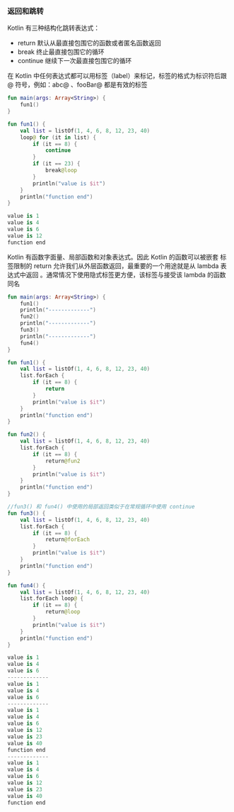 ### 返回和跳转

Kotlin 有三种结构化跳转表达式：
 - return 默认从最直接包围它的函数或者匿名函数返回
 - break  终止最直接包围它的循环
 - continue  继续下一次最直接包围它的循环

在 Kotlin 中任何表达式都可以用标签（label）来标记，标签的格式为标识符后跟 @ 符号，例如：abc@ 、fooBar@ 都是有效的标签
```kotlin
fun main(args: Array<String>) {
    fun1()
}

fun fun1() {
    val list = listOf(1, 4, 6, 8, 12, 23, 40)
    loop@ for (it in list) {
        if (it == 8) {
            continue
        }
        if (it == 23) {
            break@loop
        }
        println("value is $it")
    }
    println("function end")
}
```
```kotlin
value is 1
value is 4
value is 6
value is 12
function end
```
Kotlin 有函数字面量、局部函数和对象表达式。因此 Kotlin 的函数可以被嵌套
标签限制的 return 允许我们从外层函数返回，最重要的一个用途就是从 lambda 表达式中返回
。通常情况下使用隐式标签更方便，该标签与接受该 lambda 的函数同名
```kotlin
fun main(args: Array<String>) {
    fun1()
    println("-------------")
    fun2()
    println("-------------")
    fun3()
    println("-------------")
    fun4()
}

fun fun1() {
    val list = listOf(1, 4, 6, 8, 12, 23, 40)
    list.forEach {
        if (it == 8) {
            return
        }
        println("value is $it")
    }
    println("function end")
}

fun fun2() {
    val list = listOf(1, 4, 6, 8, 12, 23, 40)
    list.forEach {
        if (it == 8) {
            return@fun2
        }
        println("value is $it")
    }
    println("function end")
}

//fun3() 和 fun4() 中使用的局部返回类似于在常规循环中使用 continue
fun fun3() {
    val list = listOf(1, 4, 6, 8, 12, 23, 40)
    list.forEach {
        if (it == 8) {
            return@forEach
        }
        println("value is $it")
    }
    println("function end")
}

fun fun4() {
    val list = listOf(1, 4, 6, 8, 12, 23, 40)
    list.forEach loop@ {
        if (it == 8) {
            return@loop
        }
        println("value is $it")
    }
    println("function end")
}
```
```kotlin
value is 1
value is 4
value is 6
-------------
value is 1
value is 4
value is 6
-------------
value is 1
value is 4
value is 6
value is 12
value is 23
value is 40
function end
-------------
value is 1
value is 4
value is 6
value is 12
value is 23
value is 40
function end
```
